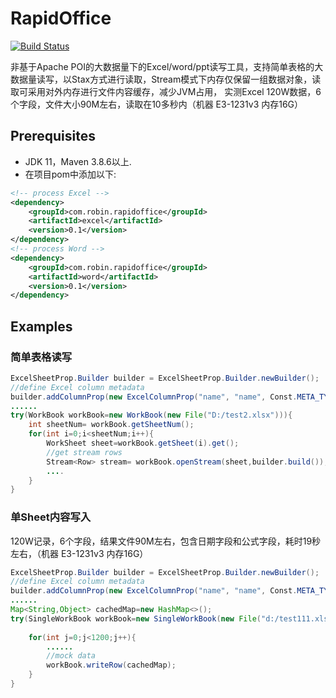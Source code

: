 RapidOffice
=========
[![Build Status](https://github.com/robinhood-jim/RapidOffice/actions/workflows/maven.yml/badge.svg?branch=main)](https://github.com/robinhood-jim/RapidOffice/actions)

非基于Apache POI的大数据量下的Excel/word/ppt读写工具，支持简单表格的大数据量读写，以Stax方式进行读取，Stream模式下内存仅保留一组数据对象，读取可采用对外内存进行文件内容缓存，减少JVM占用，
实测Excel 120W数据，6个字段，文件大小90M左右，读取在10多秒内（机器 E3-1231v3 内存16G）

## Prerequisites

- JDK 11，Maven 3.8.6以上.
- 在项目pom中添加以下:
```xml
<!-- process Excel -->
<dependency>
    <groupId>com.robin.rapidoffice</groupId>
    <artifactId>excel</artifactId>
    <version>0.1</version>
</dependency>
<!-- process Word -->
<dependency>
    <groupId>com.robin.rapidoffice</groupId>
    <artifactId>word</artifactId>
    <version>0.1</version>
</dependency>
```

## Examples

### 简单表格读写

```java
ExcelSheetProp.Builder builder = ExcelSheetProp.Builder.newBuilder();
//define Excel column metadata
builder.addColumnProp(new ExcelColumnProp("name", "name", Const.META_TYPE_STRING, false));
......
try(WorkBook workBook=new WorkBook(new File("D:/test2.xlsx"))){
    int sheetNum= workBook.getSheetNum();
    for(int i=0;i<sheetNum;i++){
        WorkSheet sheet=workBook.getSheet(i).get();
        //get stream rows
        Stream<Row> stream= workBook.openStream(sheet,builder.build());
        ....
    }
}
```

### 单Sheet内容写入

120W记录，6个字段，结果文件90M左右，包含日期字段和公式字段，耗时19秒左右，（机器 E3-1231v3 内存16G）

```java
ExcelSheetProp.Builder builder = ExcelSheetProp.Builder.newBuilder();
//define Excel column metadata
builder.addColumnProp(new ExcelColumnProp("name", "name", Const.META_TYPE_STRING, false));
......
Map<String,Object> cachedMap=new HashMap<>();
try(SingleWorkBook workBook=new SingleWorkBook(new File("d:/test111.xlsx"),0,builder.build())){
    
    for(int j=0;j<1200;j++){
        ......
        //mock data
        workBook.writeRow(cachedMap);
    }
}
```